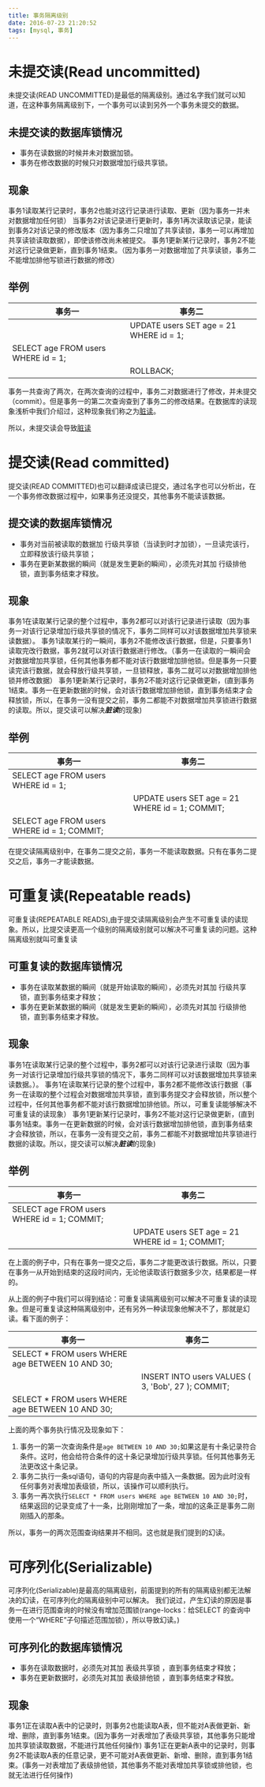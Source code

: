```yaml
---
title: 事务隔离级别
date: 2016-07-23 21:20:52
tags: [mysql, 事务]
---
```

# 未提交读(Read uncommitted)
未提交读(READ UNCOMMITTED)是最低的隔离级别。通过名字我们就可以知道，在这种事务隔离级别下，一个事务可以读到另外一个事务未提交的数据。

## 未提交读的数据库锁情况
* 事务在读数据的时候并未对数据加锁。
* 事务在修改数据的时候只对数据增加行级共享锁。

## 现象
事务1读取某行记录时，事务2也能对这行记录进行读取、更新（因为事务一并未对数据增加任何锁）
当事务2对该记录进行更新时，事务1再次读取该记录，能读到事务2对该记录的修改版本（因为事务二只增加了共享读锁，事务一可以再增加共享读锁读取数据），即使该修改尚未被提交。
事务1更新某行记录时，事务2不能对这行记录做更新，直到事务1结束。（因为事务一对数据增加了共享读锁，事务二不能增加排他写锁进行数据的修改）

## 举例

| 事务一                              | 事务二                                  |
| ----------------------------------- | --------------------------------------- |
|                                     | UPDATE users SET age = 21 WHERE id = 1; |
| SELECT age FROM users WHERE id = 1; |                                         |
|                                     | ROLLBACK;                               |

事务一共查询了两次，在两次查询的过程中，事务二对数据进行了修改，并未提交（commit）。但是事务一的第二次查询查到了事务二的修改结果。在数据库的读现象浅析中我们介绍过，这种现象我们称之为[脏读](/2016/07/24/mysql/数据库中的读现象/#脏读-一个事务读取到了另外一个事务没有提交的数据)。

所以，未提交读会导致[脏读](/2016/07/24/mysql/数据库中的读现象/#脏读-一个事务读取到了另外一个事务没有提交的数据)

# 提交读(Read committed)
提交读(READ COMMITTED)也可以翻译成读已提交，通过名字也可以分析出，在一个事务修改数据过程中，如果事务还没提交，其他事务不能读该数据。

## 提交读的数据库锁情况
* 事务对当前被读取的数据加 行级共享锁（当读到时才加锁），一旦读完该行，立即释放该行级共享锁；
* 事务在更新某数据的瞬间（就是发生更新的瞬间），必须先对其加 行级排他锁，直到事务结束才释放。

## 现象
事务1在读取某行记录的整个过程中，事务2都可以对该行记录进行读取（因为事务一对该行记录增加行级共享锁的情况下，事务二同样可以对该数据增加共享锁来读数据）。
事务1读取某行的一瞬间，事务2不能修改该行数据，但是，只要事务1读取完改行数据，事务2就可以对该行数据进行修改。（事务一在读取的一瞬间会对数据增加共享锁，任何其他事务都不能对该行数据增加排他锁。但是事务一只要读完该行数据，就会释放行级共享锁，一旦锁释放，事务二就可以对数据增加排他锁并修改数据）
事务1更新某行记录时，事务2不能对这行记录做更新，(直到事务1结束。事务一在更新数据的时候，会对该行数据增加排他锁，直到事务结束才会释放锁，所以，在事务一没有提交之前，事务二都能不对数据增加共享锁进行数据的读取。所以，提交读可以解决***脏读***的现象)

## 举例

| 事务一                                      | 事务二                                          |
| ------------------------------------------- | ----------------------------------------------- |
| SELECT age FROM users WHERE id = 1;         |                                                 |
|                                             | UPDATE users SET age = 21 WHERE id = 1; COMMIT; |
| SELECT age FROM users WHERE id = 1; COMMIT; |                                                 |

在提交读隔离级别中，在事务二提交之前，事务一不能读取数据。只有在事务二提交之后，事务一才能读数据。

# 可重复读(Repeatable reads)
可重复读(REPEATABLE READS),由于提交读隔离级别会产生不可重复读的读现象。所以，比提交读更高一个级别的隔离级别就可以解决不可重复读的问题。这种隔离级别就叫可重复读

## 可重复读的数据库锁情况
* 事务在读取某数据的瞬间（就是开始读取的瞬间），必须先对其加 行级共享锁，直到事务结束才释放；
* 事务在更新某数据的瞬间（就是发生更新的瞬间），必须先对其加 行级排他锁，直到事务结束才释放。

## 现象
事务1在读取某行记录的整个过程中，事务2都可以对该行记录进行读取（因为事务一对该行记录增加行级共享锁的情况下，事务二同样可以对该数据增加共享锁来读数据。）。
事务1在读取某行记录的整个过程中，事务2都不能修改该行数据（事务一在读取的整个过程会对数据增加共享锁，直到事务提交才会释放锁，所以整个过程中，任何其他事务都不能对该行数据增加排他锁。所以，可重复读能够解决不可重复读的读现象）
事务1更新某行记录时，事务2不能对这行记录做更新，(直到事务1结束。事务一在更新数据的时候，会对该行数据增加排他锁，直到事务结束才会释放锁，所以，在事务一没有提交之前，事务二都能不对数据增加共享锁进行数据的读取。所以，提交读可以解决***脏读***的现象)

## 举例

| 事务一                                      | 事务二                                          |
| ------------------------------------------- | ----------------------------------------------- |
| SELECT age FROM users WHERE id = 1; COMMIT; |                                                 |
|                                             | UPDATE users SET age = 21 WHERE id = 1; COMMIT; |
在上面的例子中，只有在事务一提交之后，事务二才能更改该行数据。所以，只要在事务一从开始到结束的这段时间内，无论他读取该行数据多少次，结果都是一样的。

从上面的例子中我们可以得到结论：可重复读隔离级别可以解决不可重复读的读现象。但是可重复读这种隔离级别中，还有另外一种读现象他解决不了，那就是幻读。看下面的例子：

| 事务一                                           | 事务二                                              |
| ------------------------------------------------ | --------------------------------------------------- |
| SELECT * FROM users WHERE age BETWEEN 10 AND 30; |                                                     |
|                                                  | INSERT INTO users VALUES ( 3, 'Bob', 27  ); COMMIT; |
| SELECT * FROM users WHERE age BETWEEN 10 AND 30; |                                                     |

上面的两个事务执行情况及现象如下：

1. 事务一的第一次查询条件是`age BETWEEN 10 AND 30;`如果这是有十条记录符合条件。这时，他会给符合条件的这十条记录增加行级共享锁。任何其他事务无法更改这十条记录。
2. 事务二执行一条sql语句，语句的内容是向表中插入一条数据。因为此时没有任何事务对表增加表级锁，所以，该操作可以顺利执行。
3. 事务一再次执行`SELECT * FROM users WHERE age BETWEEN 10 AND 30;`时，结果返回的记录变成了十一条，比刚刚增加了一条，增加的这条正是事务二刚刚插入的那条。

所以，事务一的两次范围查询结果并不相同。这也就是我们提到的幻读。

# 可序列化(Serializable)
可序列化(Serializable)是最高的隔离级别，前面提到的所有的隔离级别都无法解决的幻读，在可序列化的隔离级别中可以解决。
我们说过，产生幻读的原因是事务一在进行范围查询的时候没有增加范围锁(range-locks：给SELECT 的查询中使用一个“WHERE”子句描述范围加锁），所以导致幻读。)

## 可序列化的数据库锁情况
* 事务在读取数据时，必须先对其加 表级共享锁 ，直到事务结束才释放；
* 事务在更新数据时，必须先对其加 表级排他锁 ，直到事务结束才释放。

## 现象
事务1正在读取A表中的记录时，则事务2也能读取A表，但不能对A表做更新、新增、删除，直到事务1结束。(因为事务一对表增加了表级共享锁，其他事务只能增加共享锁读取数据，不能进行其他任何操作)
事务1正在更新A表中的记录时，则事务2不能读取A表的任意记录，更不可能对A表做更新、新增、删除，直到事务1结束。(事务一对表增加了表级排他锁，其他事务不能对表增加共享锁或排他锁，也就无法进行任何操作)

